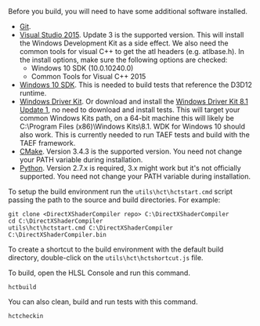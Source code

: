 Before you build, you will need to have some additional software installed.

* [Git](http://git-scm.com/downloads).
* [Visual Studio 2015](https://www.visualstudio.com/downloads). Update 3 is the supported version. This will install the Windows Development Kit as a side effect. We also need the common tools for visual C++ to get the atl headers (e.g. atlbase.h). In the install options, make sure the following options are checked:
    * Windows 10 SDK (10.0.10240.0)
    * Common Tools for Visual C++ 2015
* [Windows 10 SDK](https://developer.microsoft.com/en-US/windows/downloads/windows-10-sdk). This is needed to build tests that reference the D3D12 runtime.
* [Windows Driver Kit](https://developer.microsoft.com/en-us/windows/hardware/windows-driver-kit). Or download and install the [Windows Driver Kit 8.1 Update 1](http://www.microsoft.com/en-us/download/details.aspx?id=42273), no need to download and install tests. This will target your common Windows Kits path, on a 64-bit machine this will likely be C:\Program Files (x86)\Windows Kits\8.1. WDK for Windows 10 should also work. This is currently needed to run TAEF tests and build with the TAEF framework.
* [CMake](https://cmake.org/files/v3.4/cmake-3.4.3-win32-x86.exe). Version 3.4.3 is the supported version. You need not change your PATH variable during installation.
* [Python](https://www.python.org/downloads/). Version 2.7.x is required, 3.x might work but it's not officially supported. You need not change your PATH variable during installation.

To setup the build environment run the `utils\hct\hctstart.cmd` script passing the path to the source and build directories. For example:

    git clone <DirectXShaderCompiler repo> C:\DirectXShaderCompiler
    cd C:\DirectXShaderCompiler
    utils\hct\hctstart.cmd C:\DirectXShaderCompiler C:\DirectXShaderCompiler.bin

To create a shortcut to the build environment with the default build directory, double-click on the `utils\hct\hctshortcut.js` file.

To build, open the HLSL Console and run this command.

    hctbuild

You can also clean, build and run tests with this command.

    hctcheckin 
